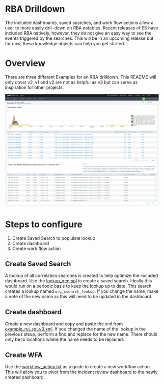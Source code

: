 # RBA Drilldown

The included dashboards, saved searches, and work flow actions allow a user to more easily drill-down on RBA notables. Recent releases of ES have included RBA natively, however, they do not give an easy way to see the events triggered by the searches. This will be in an upcoming release but for now, these knowledge objects can help you get started.

# Overview

There are three different Examples for an RBA drilldown. This README will only cover v3. v1 and v2 are not as helpful as v3 but can serve as inspiration for other projects.

<img src="./rba_drilldown_v3.png" width="500">

# Steps to configure

1. Create Saved Search to poplulate lookup
1. Create dashboard
1. Create work flow action

## Create Saved Search

A lookup of all correlation searches is created to help optimize the included dashboard. Use the [lookup_gen.spl](./lookup_gen.spl) to create a saved search. Ideally this would run on a periodic basis to keep the lookup up to date. This search creates a lookup named `org_csearch_lookup`. If you change the name, make a note of the new name as this will need to be updated in the dashboard.

## Create dashboard

Create a new dashboard and copy and paste the xml from [example_rul_spl_v3.xml](./example_run_spl_v3.xml). If you changed the name of the lookup in the previous steup, perform a find and replace for the new name. There should only be to locations where the name needs to be replaced. 

## Create WFA

Use the [workflow_action.txt](./workflow_action.txt) as a guide to create a new workflow action. This will allow you to pivot from the incident review dashboard to the newly created dashboard. 